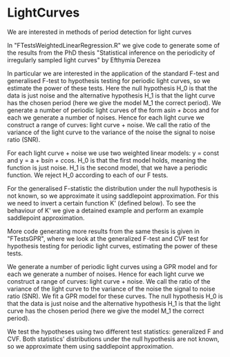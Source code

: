 # LightCurves
We are interested in methods of period detection for light curves

In "FTestsWeightedLinearRegression.R" we give code to generate some of the results from the PhD thesis "Statistical inference on the periodicity of irregularly 
sampled light curves" by Efthymia Derezea

In particular we are interested in the application of the standard F-test and generalised F-test to hypothesis testing for periodic light curves, so we estimate 
the power of these tests. Here the null hypothesis H_0 is that the data is just noise and the alternative hypothesis H_1 is that the light curve has the chosen 
period (here we give the model M_1 the correct period). We generate a number of periodic light curves of the form a*sin + b*cos and for each we generate a number 
of noises. Hence for each light curve we construct a range of curves: light curve + noise. We call the ratio of the variance of the light curve to the variance 
of the noise the signal to noise ratio (SNR).

For each light curve + noise we use two weighted linear models: y = const and y = a + b*sin + c*cos. H_0 is that the first model holds, meaning the function is just 
noise. H_1 is the second model, that we have a periodic function. We reject H_0 according to each of our F tests.

For the generalised F-statistic the distribution under the null hypothesis is not known, so we approximate it using saddlepoint approximation. For this we need
to invert a certain function K' (defined below). To see the behaviour of K' we give a detained example and perform an example saddlepoint approximation.

More code generating more results from the same thesis is given in "FTestsGPR", where we look at the generalized F-test and CVF test for hypothesis testing for periodic light curves, estimating the power of these tests. 

We generate a number of periodic light curves using a GPR model and for each we generate a number of noises. Hence for each light curve we construct a range of curves: light curve + noise. We call the ratio of the variance of the light curve to the variance of the noise the signal to noise ratio (SNR). We fit a GPR model for these curves. The null hypothesis H_0 is that the data is just noise and the alternative hypothesis H_1 is that the light curve has the chosen period (here we give the model M_1 the correct period). 

We test the hypotheses using two different test statistics: generalized F and CVF. Both statistics' distributions under the null hypothesis are not known, so we approximate them using saddlepoint approximation.
